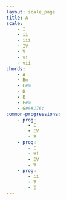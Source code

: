 ```yaml
---
layout: scale_page
title: A
scale:
    - I
    - ii
    - iii
    - IV
    - V
    - vi
    - vii
chords: 
    - A 
    - Bm 
    - C#m 
    - D 
    - E 
    - F#m 
    - G#&#176;
common-progressions:
    - prog:
        - I 
        - IV 
        - V
    - prog:
        - I
        - vi 
        - IV 
        - V
    - prog: 
        - ii
        - V
        - I
---
```


